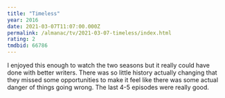 ```yaml
---
title: "Timeless"
year: 2016
date: 2021-03-07T11:07:00.000Z
permalink: /almanac/tv/2021-03-07-timeless/index.html
rating: 2
tmdbid: 66786
---
```


I enjoyed this enough to watch the two seasons but it really could have done with better writers. There was so little history actually changing that they missed some opportunities to make it feel like there was some actual danger of things going wrong. The last 4-5 episodes were really good.